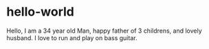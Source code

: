 # hello-world
Hello, I am a 34 year old Man, happy father of 3 childrens, and lovely husband.
I love to run and play on bass guitar.
